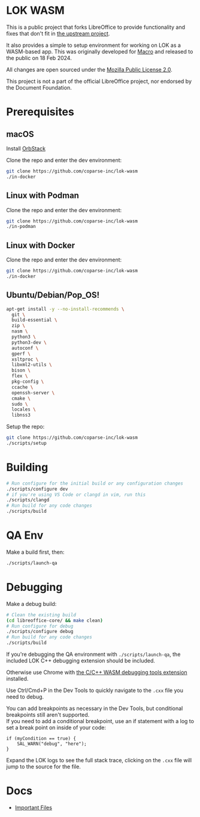 # LOK WASM

This is a public project that forks LibreOffice to provide functionality and fixes that don't fit in [the upstream project](https://github.com/LibreOffice/core).

It also provides a simple to setup environment for working on LOK as a WASM-based app. This was originally developed for [Macro](https://macro.com) and released to the public on 18 Feb 2024.

All changes are open sourced under the [Mozilla Public License 2.0](LICENSE).

This project is not a part of the official LibreOffice project, nor endorsed by the Document Foundation.

# Prerequisites

## macOS

Install [OrbStack](https://orbstack.dev/download)

Clone the repo and enter the dev environment:

```bash
git clone https://github.com/coparse-inc/lok-wasm
./in-docker
```

## Linux with Podman

Clone the repo and enter the dev environment:

```bash
git clone https://github.com/coparse-inc/lok-wasm
./in-podman
```

## Linux with Docker

Clone the repo and enter the dev environment:

```bash
git clone https://github.com/coparse-inc/lok-wasm
./in-docker
```

## Ubuntu/Debian/Pop_OS!

```bash
apt-get install -y --no-install-recommends \
  git \
  build-essential \
  zip \
  nasm \
  python3 \
  python3-dev \
  autoconf \
  gperf \
  xsltproc \
  libxml2-utils \
  bison \
  flex \
  pkg-config \
  ccache \
  openssh-server \
  cmake \
  sudo \
  locales \
  libnss3
```

Setup the repo:

```bash
git clone https://github.com/coparse-inc/lok-wasm
./scripts/setup
```

# Building

```bash
# Run configure for the initial build or any configuration changes
./scripts/configure dev
# if you're using VS Code or clangd in vim, run this
./scripts/clangd
# Run build for any code changes
./scripts/build
```

# QA Env

Make a build first, then:

```bash
./scripts/launch-qa
```

# Debugging

Make a debug build:

```bash
# Clean the existing build
(cd libreoffice-core/ && make clean)
# Run configure for debug
./scripts/configure debug
# Run build for any code changes
./scripts/build
```

If you're debugging the QA environment with `./scripts/launch-qa`, the included LOK C++ debugging extension should be included.

Otherwise use Chrome with [the C/C++ WASM debugging tools extension](https://goo.gle/wasm-debugging-extension) installed.

Use Ctrl/Cmd+P in the Dev Tools to quickly navigate to the `.cxx` file you need to debug.

You can add breakpoints as necessary in the Dev Tools, but conditional breakpoints still aren't supported.  
If you need to add a conditional breakpoint, use an if statement with a log to set a break point on inside of your code:  
```
if (myCondition == true) {
    SAL_WARN("debug", "here");
}
```


Expand the LOK logs to see the full stack trace, clicking on the `.cxx` file will jump to the source for the file.

# Docs

<!-- TIP: in neovim, you can use `gf` to go to the file linked if the cursor is between ( ) -->

- [Important Files](./important_files.md)
